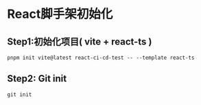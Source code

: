# React脚手架初始化

## Step1:初始化项目( vite + react-ts )

```shell
pnpm init vite@latest react-ci-cd-test -- --template react-ts
```

## Step2: Git init

```shell
git init
```